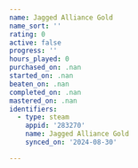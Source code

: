 ```yaml
---
name: Jagged Alliance Gold
name_sort: ''
rating: 0
active: false
progress: ''
hours_played: 0
purchased_on: .nan
started_on: .nan
beaten_on: .nan
completed_on: .nan
mastered_on: .nan
identifiers:
  - type: steam
    appid: '283270'
    name: Jagged Alliance Gold
    synced_on: '2024-08-30'

---
```

